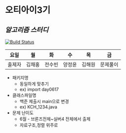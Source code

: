 # 오티아이3기
## _알고리즘 스터디_

[![Build Status](https://d2gd6pc034wcta.cloudfront.net/images/logo@2x.png)](https://www.acmicpc.net/)

| 요일 | 월 |화 |수 |목 |금 |
| ------ | ------ |------ |------ |------ |------ |
| 출제자 | 김채홍|전수빈|양정윤|김해원|문제풀이

- 패키지명
    - 동일하게 맞추기
    - ex) import day0617
- 클래스파일명
    - 백준 제출시 main으로 변경
    - ex) KCH_1234.java
- 문제 난이도
    - 6월 - 브론즈전체~실버4 전체에서 출제
    - 자료구조,정렬 위주로

